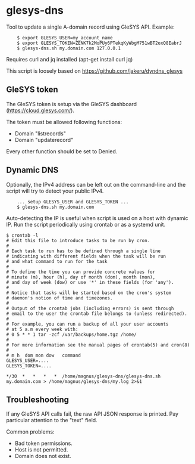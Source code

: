 # glesys-dns

Tool to update a single A-domain record using GleSYS API. Example:

```console
	$ export GLESYS_USER=my_account_name
	$ export GLESYS_TOKEN=ZENK7k2MoPUy6PTekqKyWbgM751wBT2oxQ8EabrJ
	$ glesys-dns.sh my.domain.com 127.0.0.1
```

Requires curl and jq installed (apt-get install curl jq)

This script is loosely based on https://github.com/jakeru/dyndns_glesys

## GleSYS token

The GleSYS token is setup via the GleSYS dashboard (https://cloud.glesys.com/).

The token must be allowed following functions:
* Domain "listrecords"
* Domain "updaterecord"

Every other function should be set to Denied.

## Dynamic DNS
Optionally, the IPv4 address can be left out on the command-line and the script
will try to detect your public IPv4.

```console
	... setup GLESYS_USER and GLESYS_TOKEN ...
	$ glesys-dns.sh my.domain.com
```

Auto-detecting the IP is useful when script is used on a host with dynamic IP.
Run the script periodically using crontab or as a systemd unit.

```console
$ crontab -l
# Edit this file to introduce tasks to be run by cron.
#
# Each task to run has to be defined through a single line
# indicating with different fields when the task will be run
# and what command to run for the task
#
# To define the time you can provide concrete values for
# minute (m), hour (h), day of month (dom), month (mon),
# and day of week (dow) or use '*' in these fields (for 'any').
#
# Notice that tasks will be started based on the cron's system
# daemon's notion of time and timezones.
#
# Output of the crontab jobs (including errors) is sent through
# email to the user the crontab file belongs to (unless redirected).
#
# For example, you can run a backup of all your user accounts
# at 5 a.m every week with:
# 0 5 * * 1 tar -zcf /var/backups/home.tgz /home/
#
# For more information see the manual pages of crontab(5) and cron(8)
#
# m h  dom mon dow   command
GLESYS_USER=....
GLESYS_TOKEN=....

*/30  *   *   *   *  /home/magnus/glesys-dns/glesys-dns.sh my.domain.com > /home/magnus/glesys-dns/my.log 2>&1
```

## Troubleshooting
If any GleSYS API calls fail, the raw API JSON response is printed. Pay
particular attention to the "text" field.

Common problems:
* Bad token permissions.
* Host is not permitted.
* Domain does not exist.